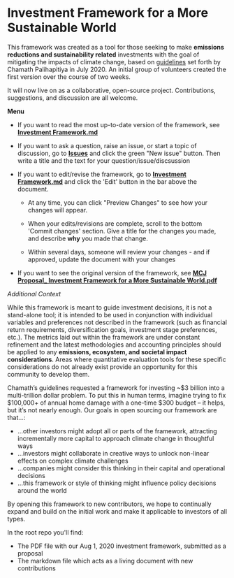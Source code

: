 # Investment Framework for a More Sustainable World

This framework was created as a tool for those seeking to make **emissions reductions and sustainability related** investments with the goal of mitigating the impacts of climate change, based on [guidelines](https://twitter.com/chamath/status/1284531841651752960) set forth by Chamath Palihapitiya in July 2020. An initial group of volunteers created the first version over the course of two weeks.

It will now live on as a collaborative, open-source project.  Contributions, suggestions, and discussion are all welcome.

**Menu**
* If you want to read the most up-to-date version of the framework, see **[Investment Framework.md](https://github.com/My-Climate-Journey/climate-sustainability-investment-framework/blob/master/Investment%20Framework.md)** 

* If you want to ask a question, raise an issue, or start a topic of discussion, go to **[Issues](https://github.com/My-Climate-Journey/climate-sustainability-investment-framework/issues)** and click the green "New issue" button.  Then write a title and the text for your question/issue/discsussion

* If you want to edit/revise the framework, go to **[Investment Framework.md](https://github.com/My-Climate-Journey/climate-sustainability-investment-framework/blob/master/Investment%20Framework.md)** and click the 'Edit' button in the bar above the document.  

  * At any time, you can click "Preview Changes" to see how your changes will appear.  

  * When your edits/revisions are complete, scroll to the bottom 'Commit changes' section.  Give a title for the changes you made, and describe **why** you made that change.  

  * Within several days, someone will review your changes - and if approved, update the document with your changes

* If you want to see the original version of the framework, see **[MCJ Proposal_ Investment Framework for a More Sustainable World.pdf](https://github.com/My-Climate-Journey/climate-sustainability-investment-framework/blob/master/MCJ%20Proposal_%20Investment%20Framework%20for%20a%20More%20Sustainable%20World.pdf)**

*Additional Context*

While this framework is meant to guide investment decisions, it is not a stand-alone tool; it is intended to be used in conjunction with individual variables and preferences not described in the framework (such as financial return requirements, diversification goals, investment stage preferences, etc.). The metrics laid out within the framework are under constant refinement and the latest methodologies and accounting principles should be applied to any **emissions, ecosystem, and societal impact considerations**. Areas where quantitative evaluation tools for these specific considerations do not already exist provide an opportunity for this community to develop them.

Chamath’s guidelines requested a framework for investing ~$3 billion into a multi-trillion dollar problem. To put this in human terms, imagine trying to fix $100,000+ of annual home damage with a one-time $300 budget – it helps, but it’s not nearly enough. Our goals in open sourcing our framework are that...:
- ...other investors might adopt all or parts of the framework, attracting incrementally more capital to approach climate change in thoughtful ways
- ...investors might collaborate in creative ways to unlock non-linear effects on complex climate challenges
- ...companies might consider this thinking in their capital and operational decisions
- ...this framework or style of thinking might influence policy decisions around the world 

By opening this framework to new contributors, we hope to continually expand and build on the initial work and make it applicable to investors of all types.

In the root repo you'll find:
- The PDF file with our Aug 1, 2020 investment framework, submitted as a proposal
- The markdown file which acts as a living document with new contributions 
